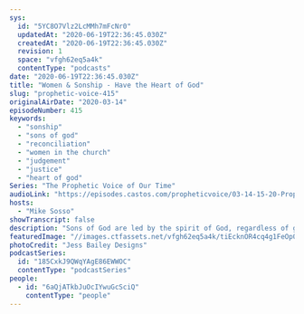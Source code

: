 ```yaml
---
sys:
  id: "5YC8O7Vlz2LcMMh7mFcNr0"
  updatedAt: "2020-06-19T22:36:45.030Z"
  createdAt: "2020-06-19T22:36:45.030Z"
  revision: 1
  space: "vfgh62eq5a4k"
  contentType: "podcasts"
date: "2020-06-19T22:36:45.030Z"
title: "Women & Sonship - Have the Heart of God"
slug: "prophetic-voice-415"
originalAirDate: "2020-03-14"
episodeNumber: 415
keywords:
  - "sonship"
  - "sons of god"
  - "reconciliation"
  - "women in the church"
  - "judgement"
  - "justice"
  - "heart of god"
Series: "The Prophetic Voice of Our Time"
audioLink: "https://episodes.castos.com/propheticvoice/03-14-15-20-Prophetic-Voice-of-our-Time-[mixdown]-01.mp3"
hosts:
  - "Mike Sosso"
showTranscript: false
description: "Sons of God are led by the spirit of God, regardless of gender. We, as the body of Christ, must embrace the gifts in each member and encourage each other to be all that God has called us to be. We must walk in the love of God and power of the Holy Spirit, realizing that our first ministry is the ministry of reconciliation, to reconcile all men to God through faith in Jesus Christ..."
featuredImage: "//images.ctfassets.net/vfgh62eq5a4k/tiEcknOR4cq4g1FeOp09w/785c045b4270ecf44c842801c4a54896/photo-of-red-heart-shaped-paper-hanging-on-rope-786799__1_.jpg"
photoCredit: "Jess Bailey Designs"
podcastSeries:
  id: "185CxkJ9QWqYAgE86EWWOC"
  contentType: "podcastSeries"
people:
  - id: "6aQjATkbJuOcIYwuGcSciQ"
    contentType: "people"
---
```

